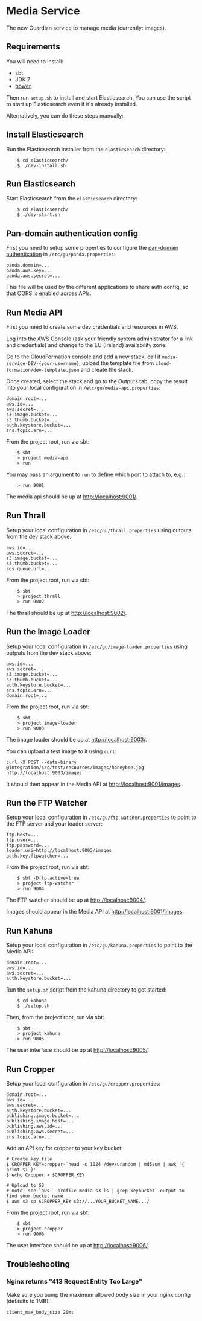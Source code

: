 Media Service
=============

The new Guardian service to manage media (currently: images).

## Requirements

You will need to install:

* sbt
* JDK 7
* [bower](http://bower.io/)

Then run `setup.sh` to install and start Elasticsearch.  You can use
the script to start up Elasticsearch even if it's already installed.

Alternatively, you can do these steps manually:


## Install Elasticsearch

Run the Elasticsearch installer from the `elasticsearch` directory:

        $ cd elasticsearch/
        $ ./dev-install.sh


## Run Elasticsearch

Start Elasticsearch from the `elasticsearch` directory:

        $ cd elasticsearch/
        $ ./dev-start.sh


## Pan-domain authentication config

First you need to setup some properties to configure the
[pan-domain authentication](https://github.com/guardian/pan-domain-authentication)
in `/etc/gu/panda.properties`:

```
panda.domain=...
panda.aws.key=...
panda.aws.secret=...
```

This file will be used by the different applications to share auth
config, so that CORS is enabled across APIs.

## Run Media API

First you need to create some dev credentials and resources in AWS.

Log into the AWS Console (ask your friendly system administrator for a
link and credentials) and change to the EU (Ireland) availability zone.

Go to the CloudFormation console and add a new stack, call it
`media-service-DEV-{your-username}`, upload the template file from
`cloud-formation/dev-template.json` and create the stack.

Once created, select the stack and go to the Outputs tab; copy the
result into your local configuration in
`/etc/gu/media-api.properties`:

```
domain.root=...
aws.id=...
aws.secret=...
s3.image.bucket=...
s3.thumb.bucket=...
auth.keystore.bucket=...
sns.topic.arn=...
```

From the project root, run via sbt:

        $ sbt
        > project media-api
        > run

You may pass an argument to `run` to define which port to attach to, e.g.:

        > run 9001

The media api should be up at
[http://localhost:9001/](http://localhost:9001/).


## Run Thrall

Setup your local configuration in `/etc/gu/thrall.properties` using
outputs from the dev stack above:

```
aws.id=...
aws.secret=...
s3.image.bucket=...
s3.thumb.bucket=...
sqs.queue.url=...
```

From the project root, run via sbt:

        $ sbt
        > project thrall
        > run 9002

The thrall should be up at
[http://localhost:9002/](http://localhost:9002/).


## Run the Image Loader

Setup your local configuration in `/etc/gu/image-loader.properties` using
outputs from the dev stack above:

```
aws.id=...
aws.secret=...
s3.image.bucket=...
s3.thumb.bucket=...
auth.keystore.bucket=...
sns.topic.arn=...
domain.root=...
```

From the project root, run via sbt:

        $ sbt
        > project image-loader
        > run 9003

The image loader should be up at
[http://localhost:9003/](http://localhost:9003/).

You can upload a test image to it using `curl`:

```
curl -X POST --data-binary @integration/src/test/resources/images/honeybee.jpg http://localhost:9003/images
```

It should then appear in the Media API at [http://localhost:9001/images](http://localhost:9001/images).


## Run the FTP Watcher

Setup your local configuration in `/etc/gu/ftp-watcher.properties` to
point to the FTP server and your loader server:

```
ftp.host=...
ftp.user=...
ftp.password=...
loader.uri=http://localhost:9003/images
auth.key.ftpwatcher=...
```

From the project root, run via sbt:

        $ sbt -Dftp.active=true
        > project ftp-watcher
        > run 9004

The FTP watcher should be up at
[http://localhost:9004/](http://localhost:9004/).

Images should appear in the Media API at [http://localhost:9001/images](http://localhost:9001/images).


## Run Kahuna

Setup your local configuration in `/etc/gu/kahuna.properties` to point
to the Media API:

```
domain.root=...
aws.id=...
aws.secret=...
auth.keystore.bucket=...
```

Run the `setup.sh` script from the kahuna directory to get started:

        $ cd kahuna
        $ ./setup.sh

Then, from the project root, run via sbt:

        $ sbt
        > project kahuna
        > run 9005

The user interface should be up at
[http://localhost:9005/](http://localhost:9005/).


## Run Cropper

Setup your local configuration in `/etc/gu/cropper.properties`:

```
domain.root=...
aws.id=...
aws.secret=...
auth.keystore.bucket=...
publishing.image.bucket=...
publishing.image.host=...
publishing.aws.id=...
publishing.aws.secret=...
sns.topic.arn=...
```

Add an API key for cropper to your key bucket:

```
# Create key file
$ CROPPER_KEY=cropper-`head -c 1024 /dev/urandom | md5sum | awk '{ print $1 }'`
$ echo Cropper > $CROPPER_KEY

# Upload to S3
# note: see `aws --profile media s3 ls | grep keybucket` output to find your bucket name
$ aws s3 cp $CROPPER_KEY s3://...YOUR_BUCKET_NAME.../
```

From the project root, run via sbt:

        $ sbt
        > project cropper
        > run 9006

The user interface should be up at
[http://localhost:9006/](http://localhost:9006/).


## Troubleshooting

### Nginx returns "413 Request Entity Too Large"

Make sure you bump the maximum allowed body size in your nginx config (defaults to 1MB):

```
client_max_body_size 20m;
```
